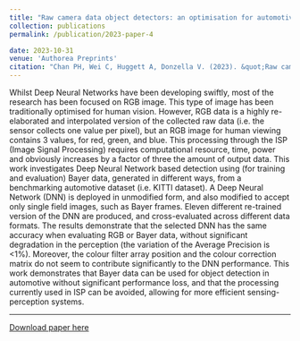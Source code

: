 ```yaml
---
title: "Raw camera data object detectors: an optimisation for automotive processing and transmission"
collection: publications
permalink: /publication/2023-paper-4

date: 2023-10-31
venue: 'Authorea Preprints'
citation: "Chan PH, Wei C, Huggett A, Donzella V. (2023). &quot;Raw camera data object detectors: an optimisation for automotive processing and transmission.&quot; <i>Authorea Preprints</i>. "
---
```

Whilst Deep Neural Networks have been developing swiftly, most of the research has been focused on RGB image. This type of image has been traditionally optimised for human vision. However, RGB data is a highly re-elaborated and interpolated version of the collected raw data (i.e. the sensor collects one value per pixel), but an RGB image for human viewing contains 3 values, for red, green, and blue. This processing through the ISP (Image Signal Processing) requires computational resource, time, power and obviously increases by a factor of three the amount of output data. This work investigates Deep Neural Network based detection using (for training and evaluation) Bayer data, generated in different ways, from a benchmarking automotive dataset (i.e. KITTI dataset). A Deep Neural Network (DNN) is deployed in unmodified form, and also modified to accept only single field images, such as Bayer frames. Eleven different re-trained version of the DNN are produced, and cross-evaluated across different data formats. The results demonstrate that the selected DNN has the same accuracy when evaluating RGB or Bayer data, without significant degradation in the perception (the variation of the Average Precision is <1%). Moreover, the colour filter array position and the colour correction matrix do not seem to contribute significantly to the DNN performance. This work demonstrates that Bayer data can be used for object detection in automotive without significant performance loss, and that the processing currently used in ISP can be avoided, allowing for more efficient sensing-perception systems.

---
[Download paper here](http://ChuhengWei.github.io/files/paper4.pdf)
